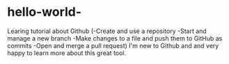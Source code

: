 # hello-world-
Learing tutorial about Github (-Create and use a repository -Start and manage a new branch -Make changes to a file and push them to GitHub as commits -Open and merge a pull request)
I'm new to Github and and very happy to learn more about this great tool.
